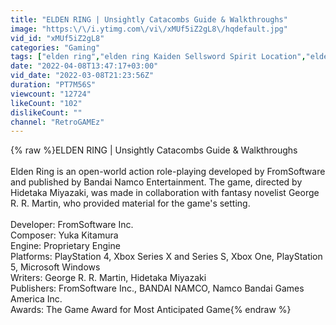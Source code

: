 ```yaml
---
title: "ELDEN RING | Unsightly Catacombs Guide & Walkthroughs"
image: "https:\/\/i.ytimg.com\/vi\/xMUf5iZ2gL8\/hqdefault.jpg"
vid_id: "xMUf5iZ2gL8"
categories: "Gaming"
tags: ["elden ring","elden ring Kaiden Sellsword Spirit Location","elden ring Where To Find Sacred Tears"]
date: "2022-04-08T13:47:17+03:00"
vid_date: "2022-03-08T21:23:56Z"
duration: "PT7M56S"
viewcount: "12724"
likeCount: "102"
dislikeCount: ""
channel: "RetroGAMEz"
---
```

{% raw %}ELDEN RING | Unsightly Catacombs Guide &amp; Walkthroughs<br /><br />Elden Ring is an open-world action role-playing developed by FromSoftware and published by Bandai Namco Entertainment. The game, directed by Hidetaka Miyazaki, was made in collaboration with fantasy novelist George R. R. Martin, who provided material for the game's setting.<br /><br />Developer: FromSoftware Inc.<br />Composer: Yuka Kitamura<br />Engine: Proprietary Engine<br />Platforms: PlayStation 4, Xbox Series X and Series S, Xbox One, PlayStation 5, Microsoft Windows<br />Writers: George R. R. Martin, Hidetaka Miyazaki<br />Publishers: FromSoftware Inc., BANDAI NAMCO, Namco Bandai Games America Inc.<br />Awards: The Game Award for Most Anticipated Game{% endraw %}
